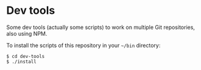 Dev tools
=========

Some dev tools (actually some scripts) to work on multiple Git repositories,
also using NPM.

To install the scripts of this repository in your `~/bin` directory:

```shell
$ cd dev-tools
$ ./install
```
